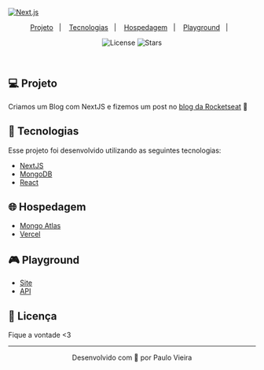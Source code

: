[![Next.js](https://assets.vercel.com/image/upload/v1538361091/repositories/next-js/next-js.png)](https://nextjs.org)

<p align="center">
  <a href="#-projeto">Projeto</a>&nbsp;&nbsp;&nbsp;|&nbsp;&nbsp;&nbsp;
  <a href="#rocket-tecnologias">Tecnologias</a>&nbsp;&nbsp;&nbsp;|&nbsp;&nbsp;&nbsp;
  <a href="#-hosting">Hospedagem</a>&nbsp;&nbsp;&nbsp;|&nbsp;&nbsp;&nbsp;
  <a href="#-playground">Playground</a>&nbsp;&nbsp;&nbsp;|&nbsp;&nbsp;&nbsp;
</p>

<p align="center">
  <img  src="https://img.shields.io/static/v1?label=license&message=MIT&color=8257E6&labelColor=121214" alt="License">

  <img src="https://img.shields.io/github/stars/paulorcvieira/blog-nextjs-mongodb?label=stars&message=MIT&color=8257E6&labelColor=121214" alt="Stars">
</p>

<br>


## 💻 Projeto

Criamos um Blog com NextJS e fizemos um post no [blog da Rocketseat](https://blog.rocketseat.com.br/criando-um-blog-com-contador-de-visitas-usando-nextjs-e-mongodb/) 💜


## 🚀 Tecnologias

Esse projeto foi desenvolvido utilizando as seguintes tecnologias:

- [NextJS](https://nextjs.org/)
- [MongoDB](https://expressjs.com/pt-br/)
- [React](https://reactjs.org/)

## 🌐 Hospedagem

- [Mongo Atlas](https://cloud.mongodb.com/)
- [Vercel](https://vercel.com/dashboard)

## 🎮 Playground

- [Site](http://blog-rocketseat.vercel.app/)
- [API](https://blog-rocketseat.vercel.app/api/page-views-preview?id=1)


## 📝 Licença

Fique a vontade <3

---

<p align="center">Desenvolvido com 💜 por Paulo Vieira</p>
